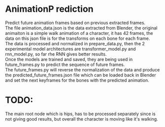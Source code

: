 # AnimationP rediction
Predict future animation frames based on previous extracted frames.  
The file animation_data.json is the data extracted from Blender, the original animaiton is a simple walk animation of a character, it has 42 frames, the data on this json file is for the transforms on each bone for each frame.  
The data is processed and normalized in prepare_data.py, then the 2 experimental model architectures are transformer_model.py and rnn_model.py, so far rhe RNN gives better results.  
Once the models are trained and saved, they are being used in future_frames.py to predict the sequence of future frames.  
The future_frames.py will reverse the normalization of the data and produce the predicted_future_frames.json file which can be loaded back in Blender and set the next keyframes for the bones with the predicted animation.  

# TODO:  
The main root node which is hips, has to be processed separately since is not giving good results, but overall the character is moving like it's walking.
